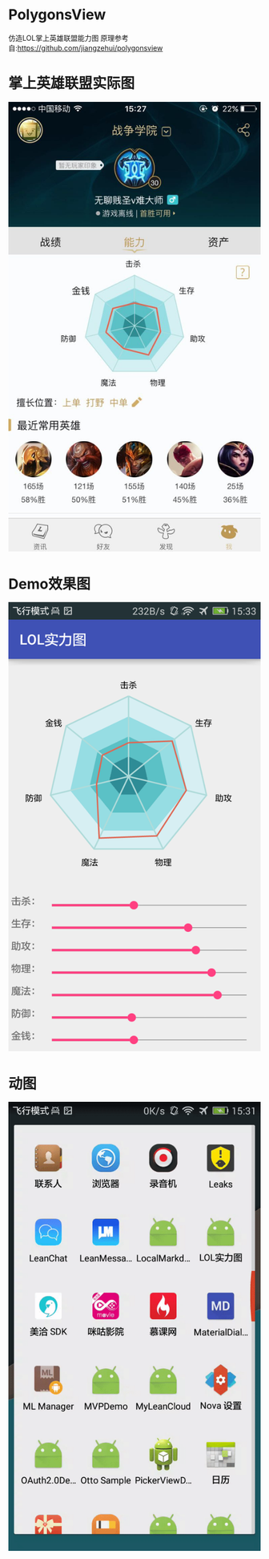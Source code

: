 # PolygonsView
仿造LOL掌上英雄联盟能力图 原理参考自:https://github.com/jiangzehui/polygonsview

# 掌上英雄联盟实际图
![image](https://github.com/VK2012/PolygonsView/raw/master/photo/lol.jpg ) 

# Demo效果图
![image](https://github.com/VK2012/PolygonsView/blob/master/photo/Screenshot_2016-10-21-15-33-36.png)

# 动图
![image](https://github.com/VK2012/PolygonsView/raw/master/photo/p1.gif)
